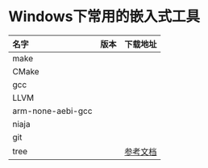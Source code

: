 # Windows下常用的嵌入式工具
|名字|版本|下载地址|
|:-|:-|:-|
|make||
|CMake||
|gcc||
|LLVM||
|arm-none-aebi-gcc||
|niaja||
|git||
|tree||[参考文档](https://www.cnblogs.com/ricolee/p/cmd-tree.html)|




